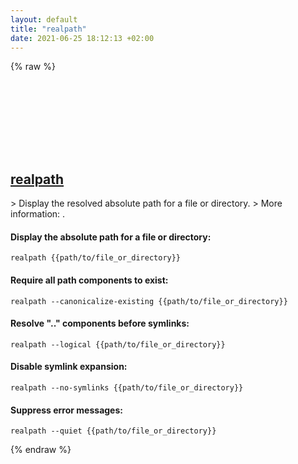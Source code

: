 ```yaml
---
layout: default
title: "realpath"
date: 2021-06-25 18:12:13 +02:00
---
```

{% raw %}
<h2 id="realpath">
  <a href="/en/common/realpath.html">realpath</a> <a href="#realpath"><svg class="icon">
    <use href="/assets/images/unicode_sprite.svg#link" />
  </svg></a>
</h2>
> Display the resolved absolute path for a file or directory.
> More information: <https://www.gnu.org/software/coreutils/realpath>.

#### Display the absolute path for a file or directory:
```shell
realpath {{path/to/file_or_directory}}
```
#### Require all path components to exist:
```shell
realpath --canonicalize-existing {{path/to/file_or_directory}}
```
#### Resolve ".." components before symlinks:
```shell
realpath --logical {{path/to/file_or_directory}}
```
#### Disable symlink expansion:
```shell
realpath --no-symlinks {{path/to/file_or_directory}}
```
#### Suppress error messages:
```shell
realpath --quiet {{path/to/file_or_directory}}
```
{% endraw %}